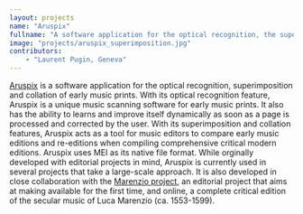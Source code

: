 ```yaml
---
layout: projects
name: "Aruspix"
fullname: "A software application for the optical recognition, the superimposition and the collation of early music prints"
image: "projects/aruspix_superimposition.jpg"
contributors: 
    - "Laurent Pugin, Geneva"
---
```

[Aruspix](http://www.aruspix.net) is a software application for the optical recognition, superimposition and collation of early music prints. With its optical recognition feature, Aruspix is a unique music scanning software for early music prints. It also has the ability to learns and improve itself dynamically as soon as a page is processed and corrected by the user. With its superimposition and collation features, Aruspix acts as a tool for music editors to compare early music editions and re-editions when compiling comprehensive critical modern editions. Aruspix uses MEI as its native file format. While orginally developed with editorial projects in mind, Aruspix is currently used in several projects that take a large-scale approach. It is also developed in close collaboration with the [Marenzio project](http://www.marenzio.org), an editorial project that aims at making available for the first time, and online, a complete critical edition of the secular music of Luca Marenzio (ca. 1553-1599).